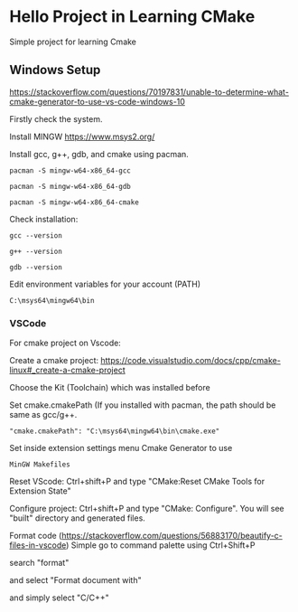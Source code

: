 # Hello Project in Learning CMake

Simple project for learning Cmake

## Windows Setup

https://stackoverflow.com/questions/70197831/unable-to-determine-what-cmake-generator-to-use-vs-code-windows-10

Firstly check the system.

Install MINGW https://www.msys2.org/

Install gcc, g++, gdb, and cmake using pacman.

```
pacman -S mingw-w64-x86_64-gcc

pacman -S mingw-w64-x86_64-gdb

pacman -S mingw-w64-x86_64-cmake
```

Check installation:

```
gcc --version

g++ --version

gdb --version
```

Edit environment variables for your account (PATH)
```
C:\msys64\mingw64\bin
```

### VSCode

For cmake project on Vscode:

Create a cmake project: https://code.visualstudio.com/docs/cpp/cmake-linux#_create-a-cmake-project

Choose the Kit (Toolchain) which was installed before

Set cmake.cmakePath (If you installed with pacman, the path should be same as gcc/g++.

```
"cmake.cmakePath": "C:\msys64\mingw64\bin\cmake.exe"
```

Set inside extension settings menu Cmake Generator to use
```
MinGW Makefiles
```

Reset VScode: Ctrl+shift+P and type "CMake:Reset CMake Tools for Extension State"

Configure project: Ctrl+shift+P and type "CMake: Configure". You will see "built" directory and generated files.

Format code  (https://stackoverflow.com/questions/56883170/beautify-c-files-in-vscode)
Simple go to command palette using Ctrl+Shift+P

search "format"

and select "Format document with"

and simply select "C/C++"

